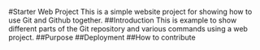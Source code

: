 #Starter Web Project
This is a simple website project for showing how to use Git and Github together.
##Introduction
This is example to show different parts of the Git repository and various commands using a web project.
##Purpose
##Deployment
##How to contribute